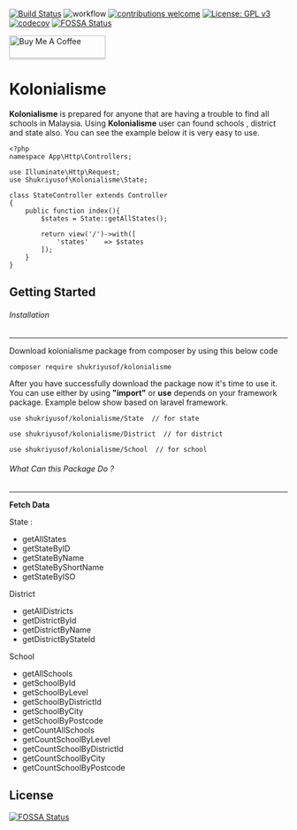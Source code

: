 [![Build Status](https://travis-ci.com/shukriYusof/malaysia.svg?branch=main)](https://travis-ci.com/shukriYusof/malaysia)
![workflow](https://github.com/shukriYusof/malaysia/actions/workflows/php.yml/badge.svg)
[![contributions welcome](https://img.shields.io/badge/contributions-welcome-brightgreen.svg?style=flat)](https://github.com/dwyl/esta/issues)
[![License: GPL v3](https://img.shields.io/badge/License-GPLv3-blue.svg)](https://www.gnu.org/licenses/gpl-3.0)
[![codecov](https://codecov.io/gh/shukriYusof/malaysia/branch/dev/graph/badge.svg?token=C4P3QPA6N1)](https://codecov.io/gh/shukriYusof/malaysia)
[![FOSSA Status](https://app.fossa.com/api/projects/git%2Bgithub.com%2FshukriYusof%2Fmalaysia.svg?type=shield)](https://app.fossa.com/projects/git%2Bgithub.com%2FshukriYusof%2Fmalaysia?ref=badge_shield)

<a href="https://www.buymeacoffee.com/gbraad" target="_blank"><img src="https://www.buymeacoffee.com/assets/img/custom_images/orange_img.png" alt="Buy Me A Coffee" style="height: 41px !important;width: 174px !important;box-shadow: 0px 3px 2px 0px rgba(190, 190, 190, 0.5) !important;-webkit-box-shadow: 0px 3px 2px 0px rgba(190, 190, 190, 0.5) !important;" ></a>
# **Kolonialisme**

**Kolonialisme** is prepared for anyone that are having a trouble to find all schools in Malaysia. Using **Kolonialisme** user can found schools , district and state also. You can see the example below it is very easy to use.

    <?php
    namespace App\Http\Controllers;
    
    use Illuminate\Http\Request;
    use Shukriyusof\Kolonialisme\State;
    
    class StateController extends Controller
    {
        public function index(){
            $states = State::getAllStates();
    
            return view('/')->with([
                'states'    => $states
            ]);
        }
    }
    


## Getting Started

###### Installation

------------

Download kolonialisme package from composer by using this below code

`composer require shukriyusof/kolonialisme`

 After you have successfully download the package now it's time to use it. You can use either by using **"import"** or **use**  depends on your framework package. Example below show based on laravel framework.

    use shukriyusof/kolonialisme/State  // for state
    
    use shukriyusof/kolonialisme/District  // for district
    
    use shukriyusof/kolonialisme/School  // for school

###### What Can this Package Do ?

------------
**Fetch Data**

State : 
- getAllStates
- getStateByID
- getStateByName
- getStateByShortName
- getStateByISO


District
- getAllDistricts
- getDistrictById
- getDistrictByName
- getDistrictByStateId

School
- getAllSchools
- getSchoolById
- getSchoolByLevel
- getSchoolByDistrictId
- getSchoolByCity
- getSchoolByPostcode
- getCountAllSchools
- getCountSchoolByLevel
- getCountSchoolByDistrictId
- getCountSchoolByCity
- getCountSchoolByPostcode


## License
[![FOSSA Status](https://app.fossa.com/api/projects/git%2Bgithub.com%2FshukriYusof%2Fmalaysia.svg?type=large)](https://app.fossa.com/projects/git%2Bgithub.com%2FshukriYusof%2Fmalaysia?ref=badge_large)
